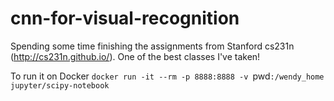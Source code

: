 # cnn-for-visual-recognition

Spending some time finishing the assignments from Stanford cs231n (http://cs231n.github.io/). One of the best classes I've taken! 

To run it on Docker 
`docker run -it --rm -p 8888:8888 -v `pwd`:/wendy_home jupyter/scipy-notebook`
